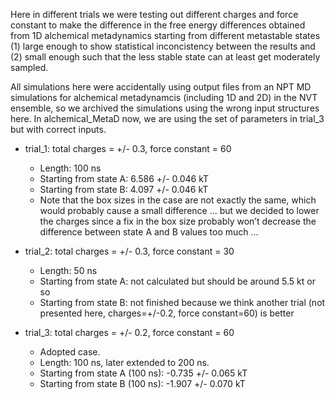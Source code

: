 Here in different trials we were testing out different charges and force constant to make the difference in the free energy differences obtained from 1D alchemical metadynamics starting from different metastable states (1) large enough to show statistical inconcistency between the results and (2) small enough such that the less stable state can at least get moderately sampled. 

All simulations here were accidentally using output files from an NPT MD simulations for alchemical metadynamcis (including 1D and 2D) in the NVT ensemble, so we archived the simulations using the wrong input structures here. In alchemical_MetaD now, we are using the set of parameters in trial_3 but with correct inputs.

- trial_1: total charges = +/- 0.3, force constant = 60
    - Length: 100 ns   
    - Starting from state A: 6.586 +/- 0.046 kT 
    - Starting from state B: 4.097 +/- 0.046 kT
    - Note that the box sizes in the case are not exactly the same, which would probably cause a small difference … but we decided to lower the charges since a fix in the box size probably won’t decrease the difference between state A and B values too much ...

- trial_2: total charges = +/- 0.3, force constant = 30
    - Length: 50 ns
    - Starting from state A: not calculated but should be around 5.5 kt or so
    - Starting from state B: not finished because we think another trial (not presented here, charges=+/-0.2, force constant=60) is better 

- trial_3: total charges = +/- 0.2, force constant = 60
    - Adopted case.
    - Length: 100 ns, later extended to 200 ns.
    - Starting from state A (100 ns): -0.735 +/- 0.065 kT
    - Starting from state B (100 ns): -1.907 +/- 0.070 kT


